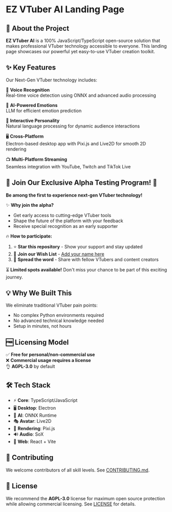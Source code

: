 # EZ VTuber AI Landing Page

## 🚀 About the Project

**EZ VTuber AI** is a 100% JavaScript/TypeScript open-source solution that makes professional VTuber technology accessible to everyone. This landing page showcases our powerful yet easy-to-use VTuber creation toolkit.

## ✨ Key Features

Our Next-Gen VTuber technology includes:

🎤 **Voice Recognition**  
Real-time voice detection using ONNX and advanced audio processing  

🧠 **AI-Powered Emotions**  
LLM for efficient emotion prediction  

💬 **Interactive Personality**  
Natural language processing for dynamic audience interactions  

🖥️ **Cross-Platform**  
Electron-based desktop app with Pixi.js and Live2D for smooth 2D rendering  

📺 **Multi-Platform Streaming**  
Seamless integration with YouTube, Twitch and TikTok Live  

## 🚨 Join Our Exclusive Alpha Testing Program! 🚨

**Be among the first to experience next-gen VTuber technology!**

✨ **Why join the alpha?**
- Get early access to cutting-edge VTuber tools
- Shape the future of the platform with your feedback
- Receive special recognition as an early supporter

🔥 **How to participate:**

1. ⭐ **Star this repository** - Show your support and stay updated
2. 📝 **Join our Wish List** - [Add your name here](https://github.com/VoxLink-org/ez-vtuber-ai/issues/1)
3. 🚀 **Spread the word** - Share with fellow VTubers and content creators

⏳ **Limited spots available!** Don't miss your chance to be part of this exciting journey.

## 💡 Why We Built This

We eliminate traditional VTuber pain points:
- No complex Python environments required  
- No advanced technical knowledge needed  
- Setup in minutes, not hours  

## 🆓 Licensing Model

✅ **Free for personal/non-commercial use**  
❌ **Commercial usage requires a license**  
👌 **AGPL-3.0** by default

## 🛠️ Tech Stack

- ⚡ **Core**: TypeScript/JavaScript  
- 🖥️ **Desktop**: Electron  
- 🤖 **AI**: ONNX Runtime  
- 🎭 **Avatar**: Live2D  
- 🎨 **Rendering**: Pixi.js  
- 🔊 **Audio**: SoX  
- 🚀 **Web**: React + Vite  

## 🤝 Contributing

We welcome contributors of all skill levels. See [CONTRIBUTING.md](CONTRIBUTING.md).

## 📄 License

We recommend the **AGPL-3.0** license for maximum open source protection while allowing commercial licensing. See [LICENSE](LICENSE) for details.